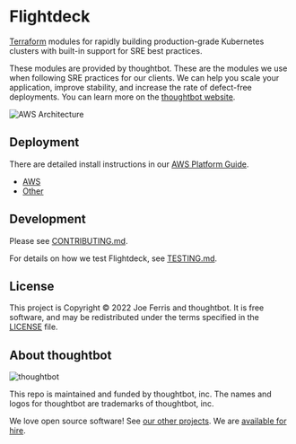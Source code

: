 # Flightdeck

[Terraform] modules for rapidly building production-grade Kubernetes clusters
with built-in support for SRE best practices.

These modules are provided by thoughtbot. These are the modules we use when
following SRE practices for our clients. We can help you scale your application,
improve stability, and increase the rate of defect-free deployments. You can
learn more on the [thoughtbot website].

[thoughtbot website]: https://thoughtbot.com/services/site-reliability

![AWS Architecture](./docs/aws-modules.png)

[terraform]: https://www.terraform.io/

## Deployment

There are detailed install instructions in our [AWS Platform Guide].

- [AWS](./aws/README.md)
- [Other](./platform/README.md)

[AWS Platform Guide]: https://thoughtbot.com/aws-platform-guide/introduction.html

## Development

Please see [CONTRIBUTING.md](./CONTRIBUTING.md).

For details on how we test Flightdeck, see [TESTING.md](./TESTING.md).

## License

This project is Copyright © 2022 Joe Ferris and thoughtbot. It is free
software, and may be redistributed under the terms specified in the [LICENSE]
file.

[license]: ./LICENSE

<!-- START /templates/footer.md -->
## About thoughtbot

![thoughtbot](https://thoughtbot.com/thoughtbot-logo-for-readmes.svg)

This repo is maintained and funded by thoughtbot, inc.
The names and logos for thoughtbot are trademarks of thoughtbot, inc.

We love open source software!
See [our other projects][community].
We are [available for hire][hire].

[community]: https://thoughtbot.com/community?utm_source=github
[hire]: https://thoughtbot.com/hire-us?utm_source=github


<!-- END /templates/footer.md -->
